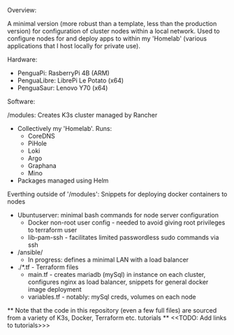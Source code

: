 Overview:

A minimal version (more robust than a template, less than the production version) for configuration of cluster nodes within a local network.
Used to configure nodes for and deploy apps to within my 'Homelab' (various applications that I host locally for private use).

Hardware:

- PenguaPi: RasberryPi 4B (ARM)
- PenguaLibre: LibrePi Le Potato (x64)
- PenguaSaur: Lenovo Y70 (x64) 

Software: 

/modules: Creates K3s cluster managed by Rancher
- Collectively my 'Homelab'. Runs:
  - CoreDNS
  - PiHole
  - Loki
  - Argo
  - Graphana
  - Mino
- Packages managed using Helm

Everthing outside of '/modules': Snippets for deploying docker containers to nodes
- Ubuntuserver: minimal bash commands for node server configuration
  - Docker non-root user config - needed to avoid giving root privileges to terraform user
  - lib-pam-ssh - facilitates limited passwordless sudo commands via ssh
- /ansible/
  - In progress: defines a minimal LAN with a load balancer
- ./*.tf - Terraform files
  - main.tf - creates mariadb (mySql) in instance on each cluster, configures nginx as load balancer, snippets for general docker image deployment
  - variables.tf - notably: mySql creds, volumes on each node


** Note that the code in this repository (even a few full files) are sourced from a variety of K3s, Docker, Terraform etc. tutorials **
<<TODO: Add links to tutorials>>>
